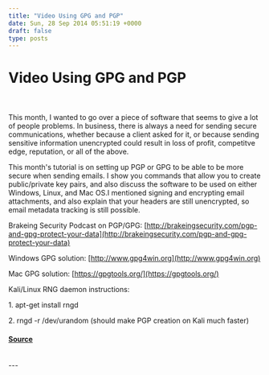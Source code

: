 ```yaml
---
title: "Video Using GPG and PGP"
date: Sun, 28 Sep 2014 05:51:19 +0000
draft: false
type: posts
---
```

# Video Using GPG and PGP

<br/>

<br/>
This month, I wanted to go over a piece of software that seems to give a lot of people problems. In business, there is always a need for sending secure communications, whether because a client asked for it, or because sending sensitive information unencrypted could result in loss of profit, competitve edge, reputation, or all of the above.

This month's tutorial is on setting up PGP or GPG to be able to be more secure when sending emails. I show you commands that allow you to create public/private key pairs, and also discuss the software to be used on either Windows, Linux, and Mac OS.I mentioned signing and encrypting email attachments, and also explain that your headers are still unencrypted, so email metadata tracking is still possible.

Brakeing Security Podcast on PGP/GPG: [http://brakeingsecurity.com/pgp-and-gpg-protect-your-data](http://brakeingsecurity.com/pgp-and-gpg-protect-your-data)

Windows GPG solution: [http://www.gpg4win.org](http://www.gpg4win.org)

Mac GPG solution: [https://gpgtools.org/](https://gpgtools.org/)

Kali/Linux RNG daemon instructions:

1\. apt-get install rngd

2\. rngd -r /dev/urandom (should make PGP creation on Kali much faster)

#### [Source](http://brakeingsecurity.com/video-using-gpg-and-pgp)

<br/>
---
